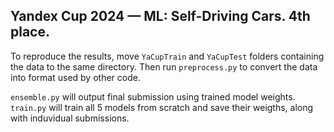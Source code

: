 ## Yandex Cup 2024 — ML: Self-Driving Cars. 4th place.

To reproduce the results, move `YaCupTrain` and `YaCupTest` folders containing the data to the same directory. Then run `preprocess.py` to convert the data into format used by other code.

`ensemble.py` will output final submission using trained model weights. `train.py` will train all 5 models from scratch and save their weigths, along with induvidual submissions.
